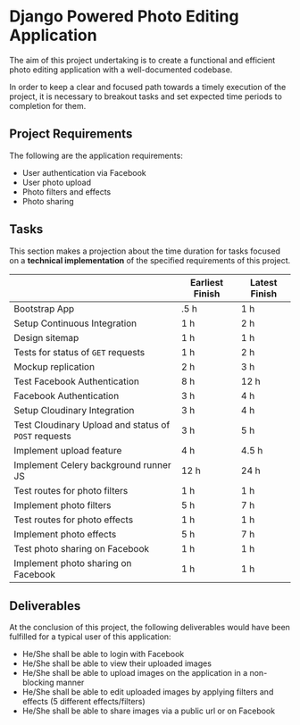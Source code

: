 # Django Powered Photo Editing Application
The aim of this project undertaking is to create a functional and efficient photo editing application with a well-documented codebase.

In order to keep a clear and focused path towards a timely execution of the project, it is necessary to breakout tasks and set expected time periods to completion for them.

## Project Requirements
The following are the application requirements:
- User authentication via Facebook
- User photo upload
- Photo filters and effects
- Photo sharing

## Tasks
This section makes a projection about the time duration for tasks focused on a **technical implementation** of the specified requirements of this project.

| |Earliest Finish|Latest Finish|
|-|-|-|
|Bootstrap App|.5 h|1 h|
|Setup Continuous Integration|1 h| 2 h|
|Design sitemap|1 h|1 h|
|Tests for status of `GET` requests |1 h|2 h|
|Mockup replication|2 h|3 h|
|Test Facebook Authentication|8 h|12 h|
|Facebook Authentication|3 h| 4 h|
|Setup Cloudinary Integration|3 h| 4 h|
|Test Cloudinary Upload and status of `POST` requests|3 h|5 h|
|Implement upload feature|4 h|4.5 h|
|Implement Celery background runner JS|12 h|24 h|
|Test routes for photo filters|1 h|1 h|
|Implement photo filters|5 h|7 h|
|Test routes for photo effects|1 h|1 h|
|Implement photo effects|5 h|7 h|
|Test photo sharing on Facebook|1 h|1 h|
|Implement photo sharing on Facebook|1 h| 1 h|

## Deliverables
At the conclusion of this project, the following deliverables would have been fulfilled for a typical user of this application:
+ He/She shall be able to login with Facebook
+ He/She shall be able to view their uploaded images
+ He/She shall be able to upload images on the application in a non-blocking manner
+ He/She shall be able to edit uploaded images by applying filters and effects (5 different effects/filters)
+ He/She shall be able to share images via a public url or on Facebook
